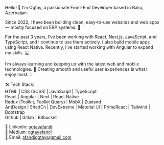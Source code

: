Hello! 👋 I'm Ogtay, a passionate Front-End Developer based in Baku, Azerbaijan. 
<br/>

Since 2022, I have been building clean, easy-to-use websites and web apps — mostly focused on ERP systems. 🚀
<br/>

For the past 3 years, I’ve been working with React, Next.js, JavaScript, and TypeScript, and I continue to use them actively. I also build mobile apps using React Native. Recently, I’ve started working with Angular to expand my skills. 💻
<br/>

I’m always learning and keeping up with the latest web and mobile technologies. 🎯
Creating smooth and useful user experiences is what I enjoy most. 💡
<br/>


🛠️ Tech Stack:
<br/>
HTML | CSS (SCSS) | JavaScript | TypeScript
<br/>
React | Angular | Next | React Native
<br/>
Redux (Toolkit, Toolkit Query) | MobX | Zustand
<br/>
AntDesign | ShadCn | DevExtreme | Material UI | PrimeReact | Tailwind | Bootstrap
<br/>
Github | Gitlab | Bitbucket
<br/>

💬 Linkedin: <a href="https://www.linkedin.com/in/ogtayafandi/" target="_blank">ogtayafandi</a>
<br/>
📝 Medium: <a href="https://medium.com/@ogtayafandi" target="_blank">ogtayafandi</a>
<br/>
📩 Email: <a href="mailto:afandiogtay@gmail.com">afandiogtay@gmail.com</a>
